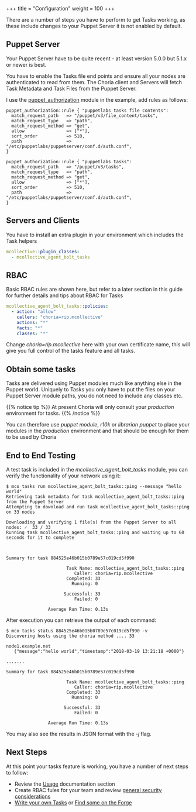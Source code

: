 +++
title = "Configuration"
weight = 100
+++

There are a number of steps you have to perform to get Tasks working, as these include changes to your Puppet Server it is not enabled by default.

## Puppet Server

Your Puppet Server have to be quite recent - at least version 5.0.0 but 5.1.x or newer is best.

You have to enable the Tasks file end points and ensure all your nodes are authenticated to read from them. The Choria client and Servers will fetch Task Metadata and Task Files from the Puppet Server.

I use the [puppet_authorization](https://forge.puppet.com/puppetlabs/puppet_authorization) module in the example, add rules as follows:

```puppet
puppet_authorization::rule { "puppetlabs tasks file contents":
  match_request_path   => "/puppet/v3/file_content/tasks",
  match_request_type   => "path",
  match_request_method => "get",
  allow                => ["*"],
  sort_order           => 510,
  path                 => "/etc/puppetlabs/puppetserver/conf.d/auth.conf",
}

puppet_authorization::rule { "puppetlabs tasks":
  match_request_path   => "/puppet/v3/tasks",
  match_request_type   => "path",
  match_request_method => "get",
  allow                => ["*"],
  sort_order           => 510,
  path                 => "/etc/puppetlabs/puppetserver/conf.d/auth.conf",
}
```

## Servers and Clients

You have to install an extra plugin in your environment which includes the Task helpers

```yaml
mcollective::plugin_classes:
  - mcollective_agent_bolt_tasks
```

## RBAC

Basic RBAC rules are shown here, but refer to a later section in this guide for further details and tips about RBAC for Tasks

```yaml
mcollective_agent_bolt_tasks::policies:
  - action: "allow"
    callers: "choria=rip.mcollective"
    actions: "*"
    facts: "*"
    classes: "*"
```

Change *choria=rip.mcollective* here with your own certificate name, this will give you full control of the tasks feature and all tasks.

## Obtain some tasks

Tasks are delivered using Puppet modules much like anything else in the Puppet world. Uniquely to Tasks you only have to put the files on your Puppet Server module paths, you do not need to include any classes etc.

{{% notice tip %}}
At present Choria will only consult your _production_ environment for tasks.
{{% /notice %}}

You can therefore use _puppet module_, _r10k_ or _librarian puppet_ to place your modules in the _production_ environment and that should be enough for them to be used by Choria

## End to End Testing

A test task is included in the _mcollective\_agent\_bolt\_tasks_ module, you can verify the functionality of your network using it:

```nohighlight
$ mco tasks run mcollective_agent_bolt_tasks::ping --message "hello world"
Retrieving task metadata for task mcollective_agent_bolt_tasks::ping from the Puppet Server
Attempting to download and run task mcollective_agent_bolt_tasks::ping on 33 nodes

Downloading and verifying 1 file(s) from the Puppet Server to all nodes: ✓  33 / 33
Running task mcollective_agent_bolt_tasks::ping and waiting up to 60 seconds for it to complete



Summary for task 884525e46b015b0789e57c019cd5f990

                       Task Name: mcollective_agent_bolt_tasks::ping
                          Caller: choria=rip.mcollective
                       Completed: 33
                         Running: 0

                      Successful: 33
                          Failed: 0

                Average Run Time: 0.13s
```

After execution you can retrieve the output of each command:

```nohighlight
$ mco tasks status 884525e46b015b0789e57c019cd5f990 -v
Discovering hosts using the choria method .... 33

node1.example.net
   {"message":"hello world","timestamp":"2018-03-19 13:21:18 +0000"}

.......

Summary for task 884525e46b015b0789e57c019cd5f990

                       Task Name: mcollective_agent_bolt_tasks::ping
                          Caller: choria=rip.mcollective
                       Completed: 33
                         Running: 0

                      Successful: 33
                          Failed: 0

                Average Run Time: 0.13s
```

You may also see the results in JSON format with the *-j* flag.

## Next Steps

At this point your tasks feature is working, you have a number of next steps to follow:

  * Review the [Usage](../usage/) documentation section
  * Create RBAC fules for your team and review [general security considerations](../security/)
  * [Write your own Tasks](https://puppet.com/docs/bolt/0.x/writing_tasks.html) or [Find some on the Forge](https://forge.puppet.com/modules?utf-8=%E2%9C%93&sort=rank&q=&endorsements=&with_tasks=yes)

